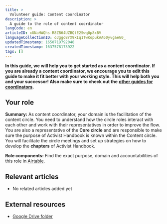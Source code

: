 ```yaml
---
title: >
  Volunteer guide: Content coordinator
description: >
  A guide to the role of content coordinator
langCode: en
articleID: xUNaHWQhs-R8ZB64UZBQtE2Swq0p8xBV
languageCollectionID: o3ggo8rX9kIq1TwKopukAA60yvgaeG0_
updatedTimestamp: 1650719792048
createdTimestamp: 1637578173922
tags: []
---
```


**In this guide, we will help you to get started as a content coordinator. If you are already a content coordinator, we encourage you to edit this guide to make it fit better with your working style. This will help both you and your successor! Also make sure to check out the** [**other guides for coordinators**](/support/core)**.**

## Your role

**Summary:** As content coordinator, your domain is the facilitation of the content circle. You need to understand how the circle roles interact with each other and work with their representatives in order to improve the flow. You are also a representative of the **Core circle** and are responsible to make sure the purpose of Activist Handbook is known within the Content circle. You will facilitate the circle meetings and set up strategies on how to develop the **chapters** of Activist Handbook.

**Role components:** Find the exact purpose, domain and accountabilities of this role in [Airtable](https://airtable.com/shr6GqOJ7587fNbEn/tbloV4g8loVisebVz).

## Relevant articles

-   No related articles added yet

## External resources

-   [Google Drive folder](https://drive.google.com/drive/u/0/folders/1n34YxZGGa4ytZGBeZ8n2EhVGLVDaJA5s)